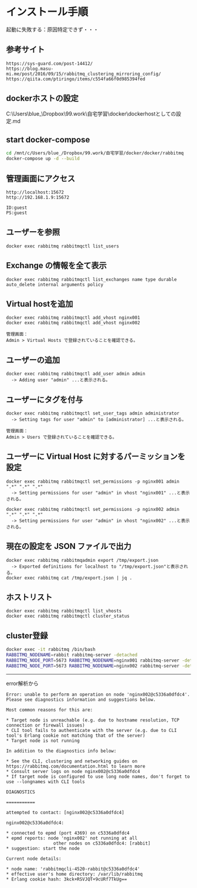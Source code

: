 # インストール手順

起動に失敗する：原因特定できず・・・

## 参考サイト

```url
https://sys-guard.com/post-14412/
https://blog.masu-mi.me/post/2016/09/15/rabbitmq_clustering_mirroring_config/
https://qiita.com/ptiringo/items/c554fa66f0d985394fed
```

## dockerホストの設定

C:\Users\blue_\Dropbox\99.work\自宅学習\docker\dockerhostとしての設定.md

## start docker-compose

```bash
cd /mnt/c/Users/blue_/Dropbox/99.work/自宅学習/docker/docker/rabbitmq
docker-compose up -d --build
```

## 管理画面にアクセス

```url
http://localhost:15672
http://192.168.1.9:15672

ID:guest
PS:guest
```

## ユーザーを参照

```docker
docker exec rabbitmq rabbitmqctl list_users
```

## Exchange の情報を全て表示

```docker
docker exec rabbitmq rabbitmqctl list_exchanges name type durable auto_delete internal arguments policy
```

## Virtual hostを追加

```docker
docker exec rabbitmq rabbitmqctl add_vhost nginx001
docker exec rabbitmq rabbitmqctl add_vhost nginx002

管理画面：
Admin > Virtual Hosts で登録されていることを確認できる。
```

## ユーザーの追加

```docker
docker exec rabbitmq rabbitmqctl add_user admin admin
  -> Adding user "admin" ...と表示される。
```

## ユーザーにタグを付与

```docker
docker exec rabbitmq rabbitmqctl set_user_tags admin administrator
  -> Setting tags for user "admin" to [administrator] ...と表示される。

管理画面：
Admin > Users で登録されていることを確認できる。
```

## ユーザーに Virtual Host に対するパーミッションを設定

```docker
docker exec rabbitmq rabbitmqctl set_permissions -p nginx001 admin ".*" ".*" ".*"
  -> Setting permissions for user "admin" in vhost "nginx001" ...と表示される。

docker exec rabbitmq rabbitmqctl set_permissions -p nginx002 admin ".*" ".*" ".*"
  -> Setting permissions for user "admin" in vhost "nginx002" ...と表示される。
```

## 現在の設定を JSON ファイルで出力

```docker
docker exec rabbitmq rabbitmqadmin export /tmp/export.json
  -> Exported definitions for localhost to "/tmp/export.json"と表示される。
docker exec rabbitmq cat /tmp/export.json | jq .
```

## ホストリスト

```docker
docker exec rabbitmq rabbitmqctl list_vhosts
docker exec rabbitmq rabbitmqctl cluster_status
```

## cluster登録

```bash
docker exec -it rabbitmq /bin/bash
RABBITMQ_NODENAME=rabbit rabbitmq-server -detached
RABBITMQ_NODE_PORT=5673 RABBITMQ_NODENAME=nginx001 rabbitmq-server -detached
RABBITMQ_NODE_PORT=5673 RABBITMQ_NODENAME=nginx002 rabbitmq-server -detached
```

---

error解析から

```messages
Error: unable to perform an operation on node 'nginx002@c5336a0dfdc4'. Please see diagnostics information and suggestions below.

Most common reasons for this are:

* Target node is unreachable (e.g. due to hostname resolution, TCP connection or firewall issues)
* CLI tool fails to authenticate with the server (e.g. due to CLI tool's Erlang cookie not matching that of the server)
* Target node is not running

In addition to the diagnostics info below:

* See the CLI, clustering and networking guides on https://rabbitmq.com/documentation.html to learn more
* Consult server logs on node nginx002@c5336a0dfdc4
* If target node is configured to use long node names, don't forget to use --longnames with CLI tools

DIAGNOSTICS

===========

attempted to contact: [nginx002@c5336a0dfdc4]

nginx002@c5336a0dfdc4:

* connected to epmd (port 4369) on c5336a0dfdc4
* epmd reports: node 'nginx002' not running at all
                  other nodes on c5336a0dfdc4: [rabbit]
* suggestion: start the node

Current node details:

* node name: 'rabbitmqcli-4520-rabbit@c5336a0dfdc4'
* effective user's home directory: /var/lib/rabbitmq
* Erlang cookie hash: 3kck+RSVJQT+9cURf7TkUg==
```
